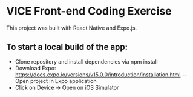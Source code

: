 # VICE Front-end Coding Exercise

 This project was built with React Native and Expo.js.

## To start a local build of the app:
- Clone repository and install dependencies via npm install
- Download Expo: https://docs.expo.io/versions/v15.0.0/introduction/installation.html
-- Open project in Expo application
- Click on Device -> Open on iOS Simulator
